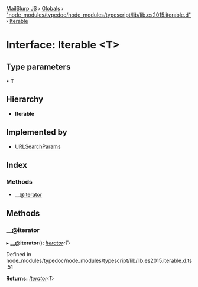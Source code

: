 [MailSlurp JS](../README.md) › [Globals](../globals.md) › ["node_modules/typedoc/node_modules/typescript/lib/lib.es2015.iterable.d"](../modules/_node_modules_typedoc_node_modules_typescript_lib_lib_es2015_iterable_d_.md) › [Iterable](_node_modules_typedoc_node_modules_typescript_lib_lib_es2015_iterable_d_.iterable.md)

# Interface: Iterable <**T**>

## Type parameters

▪ **T**

## Hierarchy

* **Iterable**

## Implemented by

* [URLSearchParams](../classes/_node_modules__types_node_url_d_._url_.urlsearchparams.md)

## Index

### Methods

* [__@iterator](_node_modules_typedoc_node_modules_typescript_lib_lib_es2015_iterable_d_.iterable.md#__@iterator)

## Methods

###  __@iterator

▸ **__@iterator**(): *[Iterator](_node_modules_typedoc_node_modules_typescript_lib_lib_es2015_iterable_d_.iterator.md)‹T›*

Defined in node_modules/typedoc/node_modules/typescript/lib/lib.es2015.iterable.d.ts:51

**Returns:** *[Iterator](_node_modules_typedoc_node_modules_typescript_lib_lib_es2015_iterable_d_.iterator.md)‹T›*

